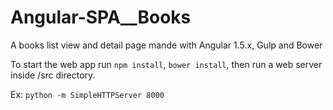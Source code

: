 # Angular-SPA__Books
A books list view and detail page mande with Angular 1.5.x, Gulp and Bower


To start the web app run `npm install`, `bower install`, then run a web server inside /src directory.

Ex: `python -m SimpleHTTPServer 8000`
